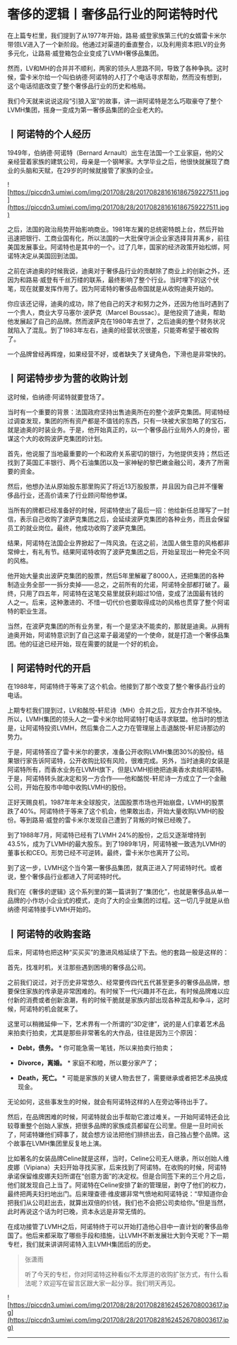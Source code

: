 # 奢侈的逻辑丨奢侈品行业的阿诺特时代

在上篇专栏里，我们提到了从1977年开始，路易·威登家族第三代的女婿雷卡米尔带领LV进入了一个新阶段。他通过对渠道的垂直整合，以及利用资本把LV的业务多元化，让路易·威登箱包企业变成了LVMH奢侈品集团。

然而，LV和MH的合并并不顺利，两家的领头人思路不同，导致了各种争执。这时候，雷卡米尔给一个叫伯纳德·阿诺特的人打了个电话寻求帮助，然而没有想到，这个电话彻底改变了整个奢侈品行业的历史和格局。

我们今天就来说说这段“引狼入室”的故事，讲一讲阿诺特是怎么巧取豪夺了整个LVMH集团，摇身一变成为第一奢侈品集团的企业老大的。

## 丨阿诺特的个人经历

1949年，伯纳德·阿诺特（Bernard Arnault）出生在法国一个工业家庭，他的父亲经营着家族的建筑公司，母亲是一个钢琴家。大学毕业之后，他很快就展现了商业的头脑和天赋，在29岁的时候就接管了家族的企业。

![https://piccdn3.umiwi.com/img/201708/28/201708281616186759227511.jpg](https://piccdn3.umiwi.com/img/201708/28/201708281616186759227511.jpg)

之后，法国的政治局势开始影响商业。1981年左翼的总统密特朗上台，然后开始迅速把银行、工商业国有化，所以法国的一大批保守派企业家选择背井离乡，前往美国发展事业。阿诺特也是其中的一个。过了几年，国家的经济政策开始松绑，阿诺特决定从美国回到法国。

之前在讲迪奥的时候我说，迪奥对于奢侈品行业的贡献除了商业上的创新之外，还因为和路易·威登有千丝万缕的联系，最终影响了整个行业。当时埋下的这个伏笔，现在就要发挥作用了。因为阿诺特的奢侈品帝国就是从收购迪奥开始的。

你应该还记得，迪奥的成功，除了他自己的天才和努力之外，还因为他当时遇到了一个贵人，商业大亨马塞尔·波萨克（Marcel Boussac）。是他投资了迪奥，帮助他发展起了自己的品牌。然而波萨克在1980年去世了，之后迪奥的整个财务状况就陷入了混乱。到了1983年左右，迪奥的经营状况很差，只能寄希望于被收购了。

一个品牌曾经再辉煌，如果经营不好，或者缺失了关键角色，下滑也是非常快的。

## 丨阿诺特步步为营的收购计划

这时候，伯纳德·阿诺特就要登场了。

当时有一个重要的背景：法国政府坚持出售迪奥所在的整个波萨克集团。阿诺特经过调查发现，集团的所有资产都是不值钱的东西，只有一块被大家忽略了的宝石，就是迪奥的时装业务。于是，他开始真正的，以一个奢侈品行业局外人的身份，密谋这个大的收购波萨克集团的计划。

首先，他说服了当地最重要的一个和政府关系密切的银行，为他提供支持；然后还找到了英国汇丰银行、两个石油集团以及一家神秘的黎巴嫩金融公司，凑齐了所需要的资金。

然后，他想办法从原始股东那里购买了将近13万股股票，并且因为自己并不懂奢侈品行业，还高价请来了行业顾问帮他参谋。

当所有的牌都已经准备好的时候，阿诺特使出了最后一招：他给新任总理写了一封信，表示自己收购了波萨克集团之后，会延续波萨克集团的各种业务，而且会保留员工的就业岗位。最终，他成功收购了波萨克集团。

结果，阿诺特在法国企业界掀起了一阵风浪。在这之前，法国人做生意的风格都非常绅士，有礼有节。结果阿诺特收购了波萨克集团之后，开始呈现出一种完全不同的风格。

他开始大量卖出波萨克集团的股票，然后5年里解雇了8000人，还把集团的各种制造业务全部一一拆分卖掉——总之，之前所有的允诺，阿诺特全部都打破了。最终，只用了四五年，阿诺特在这笔交易里就获利超过10倍，变成了法国最有钱的人之一。后来，这种激进的、不惜一切代价也要取得成功的风格也贯穿了整个阿诺特的职业生涯。

当然，在波萨克集团的所有业务里，有一个是坚决不能卖的，那就是迪奥。从拥有迪奥开始，阿诺特意识到了自己这辈子最渴望的一个使命，就是打造一个奢侈品集团。他的征途已经开始，现在需要的就是一个好的机会。

## 丨阿诺特时代的开启

在1988年，阿诺特终于等来了这个机会。他接到了那个改变了整个奢侈品行业的电话。

上期专栏我们提到过，LV和酩悦-轩尼诗（MH）合并之后，双方合作并不愉快。所以，LVMH集团的领头人之一雷卡米尔给阿诺特打电话寻求联盟。他当时的想法是，让阿诺特投资LVMH，然后集合二人之力在管理层上击退酩悦-轩尼诗那边的势力。

于是，阿诺特答应了雷卡米尔的要求，准备公开收购LVMH集团30%的股份。结果银行家告诉阿诺特，公开收购比较有风险，很难完成。另外，当时迪奥的女装是阿诺特所有，而香水业务在LVMH旗下，但是LVMH拒绝把迪奥香水卖给阿诺特。于是，阿诺特转头就决定和另一方合作——他和酩悦-轩尼诗一方成立了一个金融公司，开始在股市中暗中收购LVMH的股份。

正好天赐良机，1987年年末全球股灾，法国股票市场也开始崩盘，LVMH的股票跌了40%。阿诺特终于等来了这个机会，他果敢出击，开始大量收购LVMH的股份。等到路易·威登的雷卡米尔发现自己遭到了背叛的时候已经晚了。

到了1988年7月，阿诺特已经有了LVMH 24%的股份，之后又逐渐增持到43.5%，成为了LVMH的最大股东。到了1989年1月，阿诺特被一致选为LVMH的董事长和CEO。形势已经不可逆转。最终，雷卡米尔也离开了公司。

到了这一步，LVMH这个当今第一奢侈品集团，就真正进入了阿诺特时代。或者说，整个奢侈品行业都进入了阿诺特时代。

我们在《奢侈的逻辑》这个系列里的第一篇讲到了“集团化”，也就是奢侈品从单一品牌的小作坊小企业式的模式，走向了大的企业集团的过程。这一切几乎就是从伯纳德·阿诺特接手LVMH开始的。

## 丨阿诺特的收购套路

后来，阿诺特也把这种“买买买”的激进风格延续了下去。他的套路一般是这样的：

首先，找准时机，关注那些遇到困境的奢侈品公司。

之前我们说过，对于历史非常悠久、经常要传四代五代甚至更多的奢侈品品牌，想要保住家族的传承是非常困难的。有时候下一代兴趣并不在此，有时候品牌难以应付新的消费或者创新浪潮，有的时候干脆就是家族内部出现各种混乱和争斗，这时候，阿诺特的机会就来了。

这里可以稍微延伸一下，艺术界有一个所谓的“3D定律”，说的是人们拿着艺术品来拍卖行拍卖，尤其是那些非常著名的大作品，往往是因为三个原因：

* **Debt，债务。** * 你可能急需一笔钱，所以来拍卖行拍卖；

* **Divorce，离婚。** * 家庭不和睦，所以要分家产了；

* **Death，死亡。** * 可能是家族的关键人物去世了，需要继承或者把艺术品换成现金。

无论如何，这些事发生的时候，就会有阿诺特这样的人在旁边等待出手了。

然后，在品牌困难的时候，阿诺特就会出手帮助它渡过难关。一开始阿诺特还会比较尊重整个创始人家族，把很多品牌的家族成员都留在公司里。但是一旦时间长了，阿诺特嫌他们碍事了，就会想方设法把他们排挤出去，自己独占整个品牌。这个故事在LVMH集团里反复地上演。

比如著名的女装品牌Celine就是这样，当时，Celine公司无人继承，所以创始人维皮娜（Vipiana）夫妇开始寻找买家，后来找到了阿诺特。在收购的时候，阿诺特承诺保留维皮娜夫妇所谓在“创意方面”的决定权。但是合同签下来的三个月之后，他们就发现自己上当了。阿诺特在Celine安排了新的管理层，剥夺了他们的权力，最终把两夫妇扫地出门。后来理查德·维皮娜非常气愤地和阿诺特说：“早知道你会把我们从公司赶出去，就算出双倍的价钱，我们也不会把公司卖给你。”但是当然，此时再说这个话为时已晚，资本永远是非常无情的。

在成功接管了LVMH之后，阿诺特终于可以开始打造他心目中一直计划的奢侈品帝国了。他后来都采取了哪些手段和措施，让LVMH不断发展壮大到今天呢？下一期专栏，我们就来讲讲阿诺特入主LVMH集团后的历史。

> 张潇雨
> 
> 听了今天的专栏，你对阿诺特这种看似不太厚道的收购扩张方式，有什么看法呢？欢迎写在留言区跟大家一起分享。我们明天再见。

![https://piccdn3.umiwi.com/img/201708/28/201708281624526708003617.jpg](https://piccdn3.umiwi.com/img/201708/28/201708281624526708003617.jpg)

---
